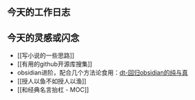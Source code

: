 ## 今天的工作日志

## 今天的灵感或闪念

- [[写小说的一些思路]]
- [[有用的github开源库搜集]]
- obsidian进阶，配合几个方法论食用：[dt-回归obsidian的纯与真](x-devonthink-item://3D349F22-494B-430A-8491-14BCBEA03B79)
- [[授人以鱼不如授人以渔]]
- [[和经典名言抬杠 - MOC]]
